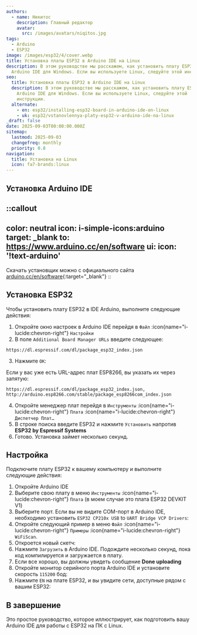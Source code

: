 ```yaml
---
authors:
  - name: Никитос
    description: Главный редактор
    avatar:
      src: /images/avatars/niqitos.jpg
tags:
  - Arduino
  - ESP32
image: /images/esp32/4/cover.webp
title: Установка платы ESP32 в Arduino IDE на Linux
description: В этом руководстве мы расскажем, как установить плату ESP32 в
  Arduino IDE для Windows. Если вы используете Linux, следуйте этой инструкции.
seo:
  title: Установка платы ESP32 в Arduino IDE на Linux
  description: В этом руководстве мы расскажем, как установить плату ESP32 в
    Arduino IDE для Windows. Если вы используете Linux, следуйте этой
    инструкции.
  alternate:
    - en: esp32/installing-esp32-board-in-arduino-ide-on-linux
    - uk: esp32/vstanovlennya-platy-esp32-v-arduino-ide-na-linux
_draft: false
date: 2025-09-03T00:00:00.000Z
sitemap:
  lastmod: 2025-09-03
  changefreq: monthly
  priority: 0.8
navigation:
  title: Установка на Linux
  icon: fa7-brands:linux
---
```


## Установка Arduino IDE

::callout
---
color: neutral
icon: i-simple-icons:arduino
target: _blank
to: https://www.arduino.cc/en/software
ui:
  icon: '!text-arduino'
---
Скачать установщик можно с официального сайта [arduino.cc/en/software](https://www.arduino.cc/en/software){:target="_blank"}
::

## Установка ESP32

Чтобы установить плату ESP32 в IDE Arduino, выполните следующие действия:

1. Откройте окно настроек в Arduino IDE перейдя в `Файл` :icon{name="i-lucide:chevron-right"} `Настройки`
2. В поле `Additional Board Manager URLs` введите следующее:

```text
https://dl.espressif.com/dl/package_esp32_index.json
```

3. Нажмите `ОК`:

Если у вас уже есть URL-адрес плат ESP8266, вы указать их через запятую:
```
https://dl.espressif.com/dl/package_esp32_index.json, http://arduino.esp8266.com/stable/package_esp8266com_index.json
```

4. Откройте менеджер плат перейдя в `Инструменты` :icon{name="i-lucide:chevron-right"} `Плата` :icon{name="i-lucide:chevron-right"} `Диспетчер Плат…`
5. В строке поиска введите ESP32 и нажмите `Установить` напротив **ESP32 by Espressif Systems**
6. Готово. Установка займет несколько секунд.

## Настройка

Подключите плату ESP32 к вашему компьютеру и выполните следующие действия:

1. Откройте Arduino IDE
2. Выберите свою плату в меню `Инструменты` :icon{name="i-lucide:chevron-right"} `Плата` (в моем случае это плата ESP32 DEVKIT V1)
3. Выберите порт. Если вы не видите COM-порт в Arduino IDE, необходимо установить `ESP32 CP210x USB` to `UART Bridge VCP Drivers`:
4. Откройте следующий пример в меню `Файл` :icon{name="i-lucide:chevron-right"} `Примеры` :icon{name="i-lucide:chevron-right"} `WiFiScan`.
5. Откроется новый скетч:
6. Нажмите `Загрузить` в Arduino IDE. Подождите несколько секунд, пока код компилируется и загружается в плату.
7. Если все хорошо, вы должны увидеть сообщение **Done uploading**
8. Откройте монитор серийного порта Arduino IDE и установите скорость `115200` бод:
9. Нажмите `EN` на плате ESP32, и вы увидите сети, доступные рядом с вашим ESP32:

## В завершение

Это простое руководство, которое иллюстрирует, как подготовить вашу Arduino IDE для работы с ESP32 на ПК с Linux.

